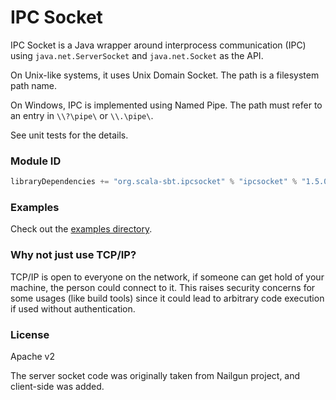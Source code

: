IPC Socket
==========

IPC Socket is a Java wrapper around interprocess communication (IPC) using `java.net.ServerSocket` and `java.net.Socket` as the API.

On Unix-like systems, it uses Unix Domain Socket. The path is a filesystem path name.

On Windows, IPC is implemented using Named Pipe. The path must refer to an entry in `\\?\pipe\` or `\\.\pipe\`.

See unit tests for the details.

### Module ID

```scala
libraryDependencies += "org.scala-sbt.ipcsocket" % "ipcsocket" % "1.5.0"
```

### Examples

Check out the [examples directory](./examples).

### Why not just use TCP/IP?

TCP/IP is open to everyone on the network, if someone can get hold of your machine, the person could connect to it.
This raises security concerns for some usages (like build tools) since it could lead to arbitrary code execution if used without authentication.

### License

Apache v2

The server socket code was originally taken from Nailgun project, and client-side was added.
